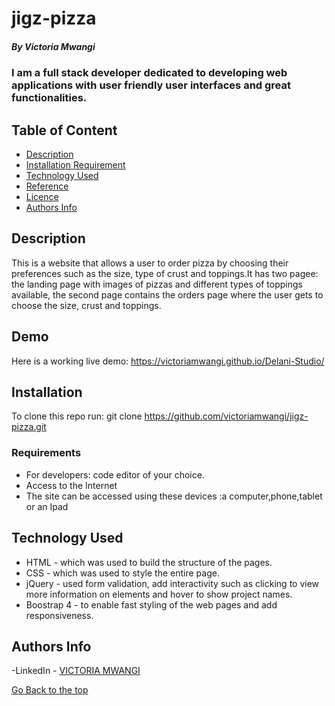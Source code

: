 # jigz-pizza

##### By Victoria Mwangi

### I am a full stack developer dedicated to developing web applications with user friendly user interfaces and great functionalities.

## Table of Content

- [Description](#description)
- [Installation Requirement](#Installation)
- [Technology Used](#technology-used)
- [Reference](#reference)
- [Licence](#licence)
- [Authors Info](#author-Info)

## Description
This is a website that allows a user to order pizza by choosing their preferences such as the size, type of crust and toppings.It has two pagee: the landing page with images of pizzas and different types of toppings available, the second page contains the orders page where the user gets to choose the size, crust and toppings.
## Demo
Here is a working live demo: https://victoriamwangi.github.io/Delani-Studio/
## Installation

To clone this repo run: git clone https://github.com/victoriamwangi/jigz-pizza.git

### Requirements

- For developers: code editor of your choice.
- Access to the Internet
- The site can be accessed using these devices :a computer,phone,tablet or an Ipad


## Technology Used

- HTML - which was used to build the structure of the pages.
- CSS - which was used to style the entire page.
- jQuery - used form validation, add interactivity such as clicking to view more information on elements and hover to show project names.
- Boostrap 4 - to enable fast styling of the web pages and add responsiveness.

## Authors Info

-LinkedIn - [VICTORIA MWANGI](https://www.linkedin.com/in/victoria-mwangi-5bb054203/)

[Go Back to the top](#description)
